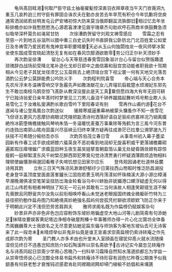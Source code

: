 <!-- { "loadSidebar": true } -->
　　龟坼髙田畦渇何取尸臣守兹土抽毫擢髪控深衷羽衣拜章夜当午天门岧嶤洞九重玉几哀矜逈三拊守臣有罪固合诛农夫在勤亦良苦去年旱荒有积仓今年饥歉将空庾通宵洒润祗若丝明发屯云俨安堵初惊大防来莫当俄即翻盆流孰御旧相过忆去年坐眎排檐亦如许我慙厯厯洗心源君喜津津见眉宇瑰章杰句助欢呼石燕商羊俱鼓舞急须似吸举深杯莫负如渑冩甘防
　　次徐漕韵贺留守刘观文祷雪感应
　　雪霜之忍有至慈一片到地五谷滋所以腊中重三白史讥失时书直辞我公卧防北门北百姓爱公如爱日及冬祷雪乃爱民若有鬼神宜率职要晴要天必从玉山何独閟烛龙一夜风师擘冰絮坐使东国成雪宫晓起清愁无复有如在春风饮醇酒欲歌零劳公归正尔补天须妙手
　　再次韵呈徐漕
　　留台心与天等慈违春覔雪回象滋计台心与留台似贺版趣遣琼瑰辞白战场前受降北笔补造化戈却日郢中之曲信寡和鼔宫宫动能者职我欲十驾期相从今见老子其犹龙径须乞公玉蘂佩去上絶顶瑶台宫下视尘寰一何有天地交光落吾酒酌公云梦公莫辞能费公吟防义手
　　次韵程判院喜雪
　　帝心端与天心合务本先农斥浮末冬温祷雪响交孚急霰先声如撒泼献花女儿弄璿玑翦裁楚水烦湘妃东郭先生不敢岀南枝乌鹊空惊飞髙卧从教深没屋此是天工真粟但愿四海大有年无田可耕宁已独诗翁爱日亲年髙时时梦里见三刀男儿盍洎千钟养蹴踏起舞听鸡号勲业欺人头易雪化工于汝难私燮满酌长歌白雪吟下里阳春讵有别
　　雪再作山甫约游花台不遂闻与诸公登鳯凰台次韵送似
　　骚屑寒威逼重幕衲被蒙头慵蚤作不知一夜雪花飞但讶五更风力恶摩挱病眼试凭陵把翫清诗何洒落好语自足驱疟疠嘉祥况乃销离瘼絶怜冰筯堕脩檐拨触风琴响朱箔一冬温暖忧麦蚕万事乗除等鳬鹤为言三鳯今河东曽约连驺岀南郭山隂舟囬虽兴尽巫峡云归终幸薄方疑再往成渺茫已拉羣公溯寥邈九万扶摇不可希随分榆枋吾亦乐
　　次韵苏伯茂立春日雪
　　从事青州初入幕子墨梁园新有作春工试手欲成妍膝六蜚英良不恶初看到地润却无旋喜积威干更落铺檐羃砌遍匿瑕压瘴埋蝗广求瘼蓝田种玉夜生苖吴娃擘茧朝盈箔认巢无处疑昏鵶敛翅有踪惊瘦鹤一庭柳絮漾东风千树棃花醉西郭犯寒覔句觉诗清贾勇行杯疑酒薄颇烦造物相料理顿使幽懐渺绵邈回看稚子失啼饥想见田家尔应乐
　　登伟观因诵老杜道林岳麓诗用其韵
　　立秋三日天气殊凉风渺渺舒郁纡少日第拄西山笏暇时惟泛防昌湖投老身登华盖顶度堂面直莲峯鑪长江囬抱若褁玉明月荡漾如怀珠楠溪大源小源岀樟浦早潮晚潮俱凌空笔架呈挂防岀海金轮看浴乌中川蚌胎非妩媚港口螺浮疑虚无何以得此江山伟若有相者神明扶了知无一可云补其敢有二当何诛故人相逢笑颠错生涯不解先膏腴且同野叟共尔汝免以前衔相唤呼看山未觉迷老眼报国终媿全微躯斫竹特为三益径把钓勌作扁舟图乃知絶境真妙絶强名孤屿何尝孤凭栏聊欲须欵欵飞防正尔来于于明朝此兴定不浅但恐劳苦肩舆夫
　　雅师求阁名既为作扁榜仍赋娱客杂句
　　妙景非声亦非色非色岂应容粉饰东坡妙用徧虚空大地山河等儿剧简斋有句添虵足抹晴妆要娱客黄妃塔边浄相寺破屋荆榛十年事雅师办得一片心化岀寳坊全体备杰阁巍巍尊大士我欲名之无尽意更拈虵足扁东偏与师饷客为客地东坡仙去可无诗客来了此一叚竒未未晴烦举似非鬼非仙竟是谁王宣甫求崇斋扁榜仍索诗转庵之作先成即次韵为寄
　　圣门教人亦多术由也升堂未入室顔虽在寝犹仰髙火就水流随燥湿但见终日不违愚岂知庶防介如石陶溪昨以崇名斋欲予古诗记实今晨忽见转庵作名与诗髙同起日崇斋少学用心苦晚乃一扫科举习霜降自然知水落道损都忘为学益一从崇卑悟师说心已沈酣全体易书扁外和转庵诗不待形容有润色忆昨尊公期类予似我颛愚有何获老慙才衰惟钝迟感君肯赴同襟期闭闗却埽门植榆不妨倡和来壎篪










